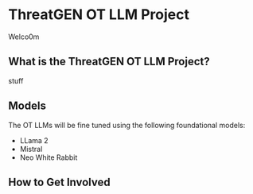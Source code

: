 # ThreatGEN OT LLM Project

Welco0m

## What is the ThreatGEN OT LLM Project?

stuff

## Models

The OT LLMs will be fine tuned using the following foundational models:

* LLama 2
* Mistral
* Neo White Rabbit

## How to Get Involved

